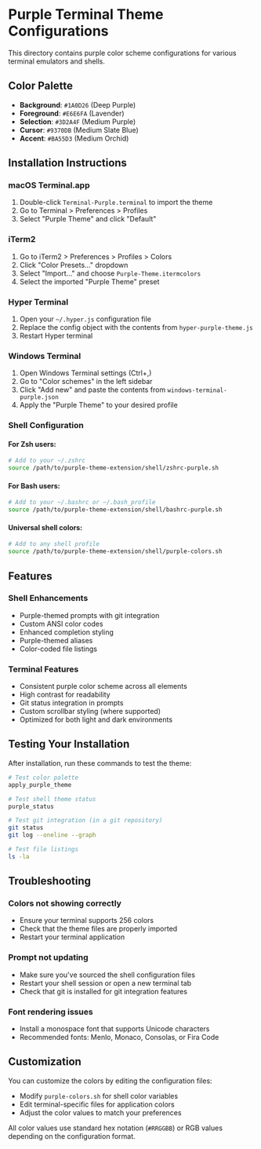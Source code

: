 # Purple Terminal Theme Configurations

This directory contains purple color scheme configurations for various terminal emulators and shells.

## Color Palette

- **Background**: `#1A0D26` (Deep Purple)
- **Foreground**: `#E6E6FA` (Lavender)
- **Selection**: `#3D2A4F` (Medium Purple)
- **Cursor**: `#9370DB` (Medium Slate Blue)
- **Accent**: `#BA55D3` (Medium Orchid)

## Installation Instructions

### macOS Terminal.app

1. Double-click `Terminal-Purple.terminal` to import the theme
2. Go to Terminal > Preferences > Profiles
3. Select "Purple Theme" and click "Default"

### iTerm2

1. Go to iTerm2 > Preferences > Profiles > Colors
2. Click "Color Presets..." dropdown
3. Select "Import..." and choose `Purple-Theme.itermcolors`
4. Select the imported "Purple Theme" preset

### Hyper Terminal

1. Open your `~/.hyper.js` configuration file
2. Replace the config object with the contents from `hyper-purple-theme.js`
3. Restart Hyper terminal

### Windows Terminal

1. Open Windows Terminal settings (Ctrl+,)
2. Go to "Color schemes" in the left sidebar
3. Click "Add new" and paste the contents from `windows-terminal-purple.json`
4. Apply the "Purple Theme" to your desired profile

### Shell Configuration

#### For Zsh users:
```bash
# Add to your ~/.zshrc
source /path/to/purple-theme-extension/shell/zshrc-purple.sh
```

#### For Bash users:
```bash
# Add to your ~/.bashrc or ~/.bash_profile
source /path/to/purple-theme-extension/shell/bashrc-purple.sh
```

#### Universal shell colors:
```bash
# Add to any shell profile
source /path/to/purple-theme-extension/shell/purple-colors.sh
```

## Features

### Shell Enhancements
- Purple-themed prompts with git integration
- Custom ANSI color codes
- Enhanced completion styling
- Purple-themed aliases
- Color-coded file listings

### Terminal Features
- Consistent purple color scheme across all elements
- High contrast for readability
- Git status integration in prompts
- Custom scrollbar styling (where supported)
- Optimized for both light and dark environments

## Testing Your Installation

After installation, run these commands to test the theme:

```bash
# Test color palette
apply_purple_theme

# Test shell theme status
purple_status

# Test git integration (in a git repository)
git status
git log --oneline --graph

# Test file listings
ls -la
```

## Troubleshooting

### Colors not showing correctly
- Ensure your terminal supports 256 colors
- Check that the theme files are properly imported
- Restart your terminal application

### Prompt not updating
- Make sure you've sourced the shell configuration files
- Restart your shell session or open a new terminal tab
- Check that git is installed for git integration features

### Font rendering issues
- Install a monospace font that supports Unicode characters
- Recommended fonts: Menlo, Monaco, Consolas, or Fira Code

## Customization

You can customize the colors by editing the configuration files:

- Modify `purple-colors.sh` for shell color variables
- Edit terminal-specific files for application colors
- Adjust the color values to match your preferences

All color values use standard hex notation (`#RRGGBB`) or RGB values depending on the configuration format.